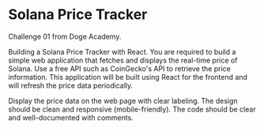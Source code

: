 # Solana Price Tracker

Challenge 01 from Doge Academy.

Building a Solana Price Tracker with React. You are required to build a simple web application that fetches and displays
the real-time price of Solana. Use a free API such as CoinGecko's API to retrieve the price information.
This application will be built using React for the frontend and will refresh the price data periodically.

Display the price data on the web page with clear labeling. The design should be clean and responsive (mobile-friendly).
The code should be clear and well-documented with comments.